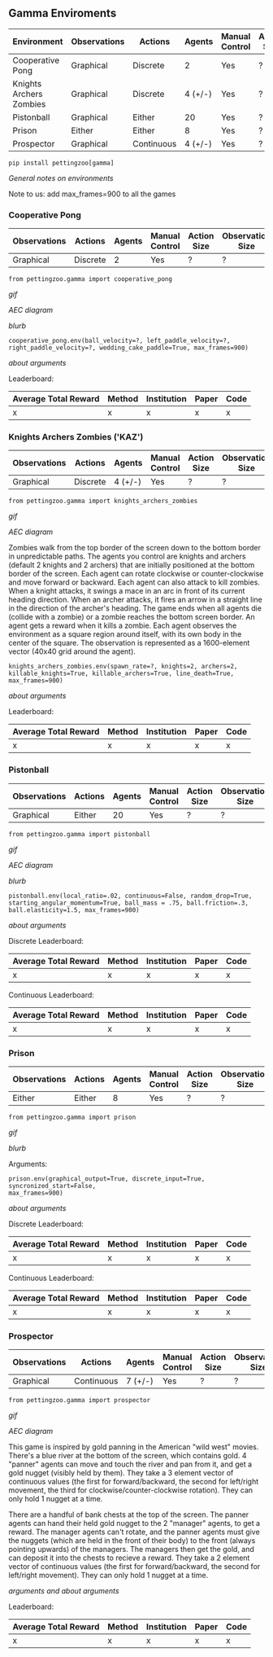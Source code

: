 ## Gamma Enviroments

| Environment             | Observations | Actions    | Agents  | Manual Control | Action Size | Observation Size | Num States |
|-------------------------|--------------|------------|---------|----------------|-------------|------------------|------------|
| Cooperative Pong        | Graphical    | Discrete   | 2       | Yes            | ?           | ?                | ?          |
| Knights Archers Zombies | Graphical    | Discrete   | 4 (+/-) | Yes            | ?           | ?                | ?          |
| Pistonball              | Graphical    | Either     | 20      | Yes            | ?           | ?                | ?          |
| Prison                  | Either       | Either     | 8       | Yes            | ?           | ?                | ?          |
| Prospector              | Graphical    | Continuous | 4 (+/-) | Yes            | ?           | ?                | ?          |


`pip install pettingzoo[gamma]`

*General notes on environments*

Note to us: add max_frames=900 to all the games

### Cooperative Pong

| Observations | Actions  | Agents | Manual Control | Action Size | Observation Size | Num States |
|--------------|----------|--------|----------------|-------------|------------------|------------|
| Graphical    | Discrete | 2      | Yes            | ?           | ?                | ?          |


`from pettingzoo.gamma import cooperative_pong`

*gif*

*AEC diagram*

*blurb*

```
cooperative_pong.env(ball_velocity=?, left_paddle_velocity=?,
right_paddle_velocity=?, wedding_cake_paddle=True, max_frames=900)
```

*about arguments*

Leaderboard:

| Average Total Reward | Method | Institution | Paper | Code |
|----------------------|--------|-------------|-------|------|
| x                    | x      | x           | x     | x    |

### Knights Archers Zombies ('KAZ')

| Observations | Actions  | Agents  | Manual Control | Action Size | Observation Size | Num States |
|--------------|----------|---------|----------------|-------------|------------------|------------|
| Graphical    | Discrete | 4 (+/-) | Yes            | ?           | ?                | ?          |

`from pettingzoo.gamma import knights_archers_zombies`

*gif*

*AEC diagram*

Zombies walk from the top border of the screen down to the bottom border in unpredictable paths. The agents you control are knights and archers (default 2 knights and 2 archers) that are initially positioned at the bottom border of the screen. Each agent can rotate clockwise or counter-clockwise and move forward or backward. Each agent can also attack to kill zombies. When a knight attacks, it swings a mace in an arc in front of its current heading direction. When an archer attacks, it fires an arrow in a straight line in the direction of the archer's heading. The game ends when all agents die (collide with a zombie) or a zombie reaches the bottom screen border. An agent gets a reward when it kills a zombie. Each agent observes the environment as a square region around itself, with its own body in the center of the square. The observation is represented as a 1600-element vector (40x40 grid around the agent).

```
knights_archers_zombies.env(spawn_rate=?, knights=2, archers=2, 
killable_knights=True, killable_archers=True, line_death=True, max_frames=900)
```

*about arguments*

Leaderboard:

| Average Total Reward | Method | Institution | Paper | Code |
|----------------------|--------|-------------|-------|------|
| x                    | x      | x           | x     | x    |

### Pistonball

| Observations | Actions | Agents | Manual Control | Action Size | Observation Size | Num States |
|--------------|---------|--------|----------------|-------------|------------------|------------|
| Graphical    | Either  | 20     | Yes            | ?           | ?                | ?          |

`from pettingzoo.gamma import pistonball`

*gif*

*AEC diagram*

*blurb*

```
pistonball.env(local_ratio=.02, continuous=False, random_drop=True,
starting_angular_momentum=True, ball_mass = .75, ball.friction=.3,
ball.elasticity=1.5, max_frames=900)
```

*about arguments*

Discrete Leaderboard:

| Average Total Reward | Method | Institution | Paper | Code |
|----------------------|--------|-------------|-------|------|
| x                    | x      | x           | x     | x    |

Continuous Leaderboard:

| Average Total Reward | Method | Institution | Paper | Code |
|----------------------|--------|-------------|-------|------|
| x                    | x      | x           | x     | x    |

### Prison

| Observations | Actions | Agents | Manual Control | Action Size | Observation Size | Num States |
|--------------|---------|--------|----------------|-------------|------------------|------------|
| Either       | Either  | 8      | Yes            | ?           | ?                | ?          |


`from pettingzoo.gamma import prison`

*gif*

*blurb*

Arguments:
```
prison.env(graphical_output=True, discrete_input=True, syncronized_start=False,
max_frames=900)
```

*about arguments*

Discrete Leaderboard:

| Average Total Reward | Method | Institution | Paper | Code |
|----------------------|--------|-------------|-------|------|
| x                    | x      | x           | x     | x    |

Continuous Leaderboard:

| Average Total Reward | Method | Institution | Paper | Code |
|----------------------|--------|-------------|-------|------|
| x                    | x      | x           | x     | x    |

### Prospector

| Observations | Actions    | Agents  | Manual Control | Action Size | Observation Size | Num States |
|--------------|------------|---------|----------------|-------------|------------------|------------|
| Graphical    | Continuous | 7 (+/-) | Yes            | ?           | ?                | ?          |

`from pettingzoo.gamma import prospector`

*gif*

*AEC diagram*

This game is inspired by gold panning in the American "wild west" movies. There's a blue river at the bottom of the screen, which contains gold. 4 "panner" agents can move and touch the river and pan from it, and get a gold nugget (visibly held by them). They take a 3 element vector of continuous values (the first for forward/backward, the second for left/right movement, the third for clockwise/counter-clockwise rotation). They can only hold 1 nugget at a time.

There are a handful of bank chests at the top of the screen. The panner agents can hand their held gold nugget to the 2 "manager" agents, to get a reward. The manager agents can't rotate, and the panner agents must give the nuggets (which are held in the front of their body) to the front (always pointing upwards) of the managers. The managers then get the gold, and can deposit it into the chests to recieve a reward. They take a 2 element vector of continuous values (the first for forward/backward, the second for left/right movement). They can only hold 1 nugget at a time.

*arguments and about arguments*

Leaderboard:

| Average Total Reward | Method | Institution | Paper | Code |
|----------------------|--------|-------------|-------|------|
| x                    | x      | x           | x     | x    |

